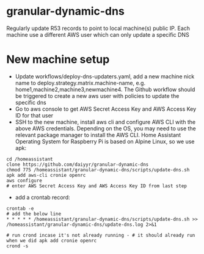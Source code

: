 # granular-dynamic-dns
Regularly update R53 records to point to local machine(s) public IP. Each machine use a different AWS user which can only update a specific DNS


# New machine setup
- Update workflows/deploy-dns-updaters.yaml, add a new machine nick name to deploy.strategy.matrix.machine-name, e.g. home1,machine2,machine3,newmachine4. The Github workflow should be triggered to create a new aws user with policies to update the specific dns
- Go to aws console to get AWS Secret Access Key and AWS Access Key ID for that user
- SSH to the new machine, install aws cli and configure AWS CLI with the above AWS credentials. Depending on the OS, you may need to use the relevant package manager to install the AWS CLI. Home Assistant Operating System for Raspberry Pi is based on Alpine Linux, so we use apk:

```
cd /homeassistant
clone https://github.com/daiyyr/granular-dynamic-dns
chmod 775 /homeassistant/granular-dynamic-dns/scripts/update-dns.sh
apk add aws-cli cronie openrc
aws configure
# enter AWS Secret Access Key and AWS Access Key ID from last step
```

- add a crontab record:

```
crontab -e
# add the below line
* * * * * /homeassistant/granular-dynamic-dns/scripts/update-dns.sh >> /homeassistant/granular-dynamic-dns/update-dns.log 2>&1

# run crond incase it's not already running - # it should already run when we did apk add cronie openrc
crond -s
```
